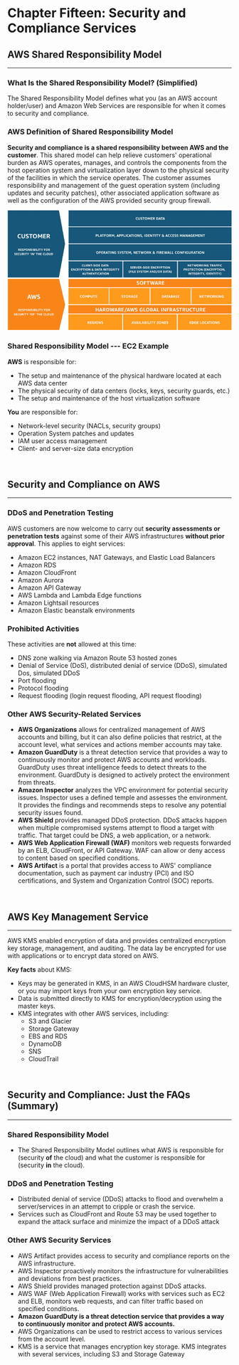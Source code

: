 # Chapter Fifteen: Security and Compliance Services

## AWS Shared Responsibility Model
---

### What Is the Shared Responsibility Model? (Simplified)

The Shared Responsibility Model defines what you (as an AWS account holder/user) and Amazon Web Services are responsible for when it comes to security and compliance.

### AWS Definition of Shared Responsibility Model

**Security and compliance is a shared responsibility between AWS and the customer**. This shared model can help relieve customers' operational burden as AWS operates, manages, and controls the components from the host operation system and virtualization layer down to the physical security of the facilities in which the service operates. The customer assumes responsibility and management of the guest operation system (including updates and security patches), other associated application software as well as the configuration of the AWS provided security group firewall.

![Image](./images/srm.png)

### Shared Responsibility Model --- EC2 Example

**AWS** is responsible for:
- The setup and maintenance of the physical hardware located at each AWS data center
- The physical security of data centers (locks, keys, security guards, etc.)
- The setup and maintenance of the host virtualization software

**You** are responsible for:
- Network-level security (NACLs, security groups)
- Operation System patches and updates
- IAM user access management
- Client- and server-size data encryption

<br>

## Security and Compliance on AWS
---

### DDoS and Penetration Testing

AWS customers are now welcome to carry out **security assessments or penetration tests** against some of their AWS infrastructures **without prior approval**. This applies to eight services:
- Amazon EC2 instances, NAT Gateways, and Elastic Load Balancers
- Amazon RDS
- Amazon CloudFront
- Amazon Aurora
- Amazon API Gateway
- AWS Lambda and Lambda Edge functions
- Amazon Lightsail resources
- Amazon Elastic beanstalk environments

### Prohibited Activities

These activities are **not** allowed at this time:
- DNS zone walking via Amazon Route 53 hosted zones
- Denial of Service (DoS), distributed denial of service (DDoS), simulated Dos, simulated DDoS
- Port flooding
- Protocol flooding
- Request flooding (login request flooding, API request flooding)

### Other AWS Security-Related Services

- **AWS Organizations** allows for centralized management of AWS accounts and billing, but it can also define policies that restrict, at the account level, what services and actions member accounts may take.
- **Amazon GuardDuty** is a threat detection service that provides a way to continuously monitor and protect AWS accounts and workloads. GuardDuty uses threat intelligence feeds to detect threats to the environment. GuardDuty is designed to actively protect the environment from threats.
- **Amazon Inspector** analyzes the VPC environment for potential security issues. Inspector uses a defined temple and assesses the environment. It provides the findings and recommends steps to resolve any potential security issues found.
- **AWS Shield** provides managed DDoS protection. DDoS attacks happen when multiple compromised systems attempt to flood a target with traffic. That target could be DNS, a web application, or a network.
- **AWS Web Application Firewall (WAF)** monitors web requests forwarded by an ELB, CloudFront, or API Gateway. WAF can allow or deny access to content based on specified conditions.
- **AWS Artifact** is a portal that provides access to AWS' compliance documentation, such as payment car industry (PCI) and ISO certifications, and System and Organization Control (SOC) reports.

<br>

## AWS Key Management Service
---

AWS KMS enabled encryption of data and provides centralized encryption key storage, management, and auditing. The data lay be encrypted for use with applications or to encrypt data stored on AWS.

**Key facts** about KMS:
- Keys may be generated in KMS, in an AWS CloudHSM hardware cluster, or you may import keys from your own encryption key service.
- Data is submitted directly to KMS for encryption/decryption using the master keys.
- KMS integrates with other AWS services, including:
	- S3 and Glacier
	- Storage Gateway
	- EBS and RDS
	- DynamoDB
	- SNS
	- CloudTrail

<br>

## Security and Compliance: Just the FAQs (Summary)
---

### Shared Responsibility Model

- The Shared Responsibility Model outlines what AWS is responsible for (security **of** the cloud) and what the customer is responsible for (security **in** the cloud).

### DDoS and Penetration Testing

- Distributed denial of service (DDoS) attacks to flood and overwhelm a server/services in an attempt to cripple or crash the service.
- Services such as CloudFront and Route 53 may be used together to expand the attack surface and minimize the impact of a DDoS attack

### Other AWS Security Services

- AWS Artifact provides access to security and compliance reports on the AWS infrastructure.
- AWS Inspector proactively monitors the infrastructure for vulnerabilities and deviations from best practices.
- AWS Shield provides managed protection against DDoS attacks.
- AWS WAF (Web Application Firewall) works with services such as EC2 and ELB, monitors web requests, and can filter traffic based on specified conditions.
- **Amazon GuardDuty is a threat detection service that provides a way to continuously monitor and protect AWS accounts.**
- AWS Organizations can be used to restrict access to various services from the account level.
- KMS is a service that manages encryption key storage. KMS integrates with several services, including S3 and Storage Gateway